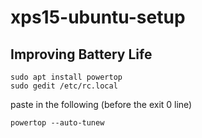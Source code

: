 # xps15-ubuntu-setup

## Improving Battery Life
```
sudo apt install powertop
sudo gedit /etc/rc.local
```

paste in the following (before the exit 0 line)
```
powertop --auto-tunew
```
